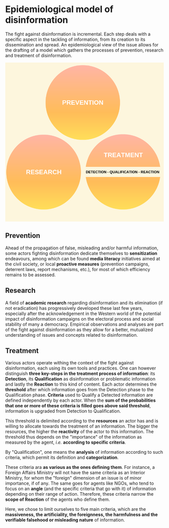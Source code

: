 
# Epidemiological model of disinformation

The fight against disinformation is incremental. Each step deals with a specific aspect in the tackling of information, from its creation to its dissemination and spread. An epidemiological view of the issue allows for the drafting of a model which gathers the processes of prevention, research and treatment of disinformation.

![An epidemiological model of disinformation](/assets/img/epidemiological-model.png)

## Prevention

Ahead of the propagation of false, misleading and/or harmful information, some actors fighting disinformation dedicate themselves to **sensitization** endeavours, among which can be found **media literacy** initiatives aimed at the civil society, or local **proactive measures** (prevention campaigns, deterrent laws, report mechanisms, etc.), for most of which efficiency remains to be assessed.

## Research

A field of **academic research** regarding disinformation and its elimination (if not eradication) has progressively developed these last few years, especially after the acknowledgement in the Western world of the potential impact of disinformation campaigns on the electoral process and social stability of many a democracy. Empirical observations and analyses are part of the fight against disinformation as they allow for a better, mutualized understanding of issues and concepts related to disinformation.

## Treatment

Various actors operate withing the context of the fight against disinformation, each using its own tools and practices. One can however distinguish **three key-steps in the treatment process of information**: its **Detection**, its **Qualification** as disinformation or problematic information and lastly the **Reaction** to this kind of content.
Each actor determines the **threshold** after which information goes from the Detection phase to the Qualification phase.  **Criteria** used to Qualify a Detected information are defined independently by each actor. When the **sum of the probabilities that one or more of these criteria is filled goes above said threshold**, information is upgraded from Detection to Qualification.

This threshold is delimited according to the **resources** an actor has and is willing to allocate towards the treatment of an information. The bigger the resources, the higher the **reactivity** of the actor to this information.  The threshold thus depends on the "importance" of the information as measured by the agent, _i.e._ **according to specific criteria**.

By "Qualification", one means the **analysis** of information according to such criteria, which permit its definition and **categorization**.

These criteria ara **as various as the ones defining them**. For instance, a Foreign Affairs Ministry will not have the same criteria as an Interior Ministry, for whom the "foreign" dimension of an issue is of minor importance, if of any. The same goes for agents like NGOs, who tend to focus on an **angle** (and the specific criteria that go with it) of information depending on their range of action. Therefore, these criteria narrow the **scope of Reaction** of the agents who define them.

Here, we chose to limit ourselves to five main criteria, which are the **massiveness, the artificiality, the foreignness, the harmfulness and the verifiable falsehood or misleading nature** of information.
